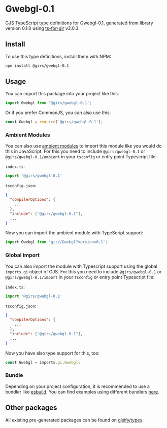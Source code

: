 
# Gwebgl-0.1

GJS TypeScript type definitions for Gwebgl-0.1, generated from library version 0.1.0 using [ts-for-gir](https://github.com/gjsify/ts-for-gir) v3.0.3.


## Install

To use this type definitions, install them with NPM:
```bash
npm install @girs/gwebgl-0.1
```

## Usage

You can import this package into your project like this:
```ts
import Gwebgl from '@girs/gwebgl-0.1';
```

Or if you prefer CommonJS, you can also use this:
```ts
const Gwebgl = require('@girs/gwebgl-0.1');
```

### Ambient Modules

You can also use [ambient modules](https://github.com/gjsify/ts-for-gir/tree/main/packages/cli#ambient-modules) to import this module like you would do this in JavaScript.
For this you need to include `@girs/gwebgl-0.1` or `@girs/gwebgl-0.1/ambient` in your `tsconfig` or entry point Typescript file:

`index.ts`:
```ts
import '@girs/gwebgl-0.1'
```

`tsconfig.json`:
```json
{
  "compilerOptions": {
    ...
  },
  "include": ["@girs/gwebgl-0.1"],
  ...
}
```

Now you can import the ambient module with TypeScript support: 

```ts
import Gwebgl from 'gi://Gwebgl?version=0.1';
```

### Global import

You can also import the module with Typescript support using the global `imports.gi` object of GJS.
For this you need to include `@girs/gwebgl-0.1` or `@girs/gwebgl-0.1/import` in your `tsconfig` or entry point Typescript file:

`index.ts`:
```ts
import '@girs/gwebgl-0.1'
```

`tsconfig.json`:
```json
{
  "compilerOptions": {
    ...
  },
  "include": ["@girs/gwebgl-0.1"],
  ...
}
```

Now you have also type support for this, too:

```ts
const Gwebgl = imports.gi.Gwebgl;
```

### Bundle

Depending on your project configuration, it is recommended to use a bundler like [esbuild](https://esbuild.github.io/). You can find examples using different bundlers [here](https://github.com/gjsify/ts-for-gir/tree/main/examples).

## Other packages

All existing pre-generated packages can be found on [gjsify/types](https://github.com/gjsify/types).

